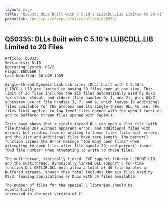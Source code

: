 ```yaml
---
layout: page
title: "Q50335: DLLs Built with C 5.10's LLIBCDLL.LIB Limited to 20 Files"
permalink: /pubs/pc/reference/microsoft/kb/Q50335/
---
```


## Q50335: DLLs Built with C 5.10's LLIBCDLL.LIB Limited to 20 Files

	Article: Q50335
	Version(s): 5.10
	Operating System: OS/2
	Flags: ENDUSER |
	Last Modified: 30-NOV-1989
	
	Single-thread Dynamic Link Libraries (DLL) built with C 5.10's
	LLIBCDLL.LIB are limited to having 20 files open at one time. This
	limit of 20 files includes the six files automatically used by OS/2
	for stdin, stdout, and stderr (file handles 0, 1, and 2), plus OS/2
	subsystem use of file handles 3, 7, and 8, which leaves 13 additional
	files available for the process and its single-thread DLL to use. The
	files limit applies to low-level files opened with the open() function
	and to buffered stream files opened with fopen().
	
	Tests have shown that a single-thread DLL can open a 21st file (with
	file handle 20) without apparent error, and additional files with
	errors, but reading from or writing to these files fails with errors,
	and the 21st and additional files have zero length. The perror()
	function issues the error message "Too many open files" when
	attempting to open files after file handle 20, and perror() issues
	"Bad file number" when attempting to write to these files.
	
	The multithread, statically linked .EXE support library LLIBCMT.LIB,
	and the multithread, dynamically linked DLL support C run-time
	function DLL CRTLIB.DLL both allow a total of 40 file handles or
	buffered streams, though this total includes the six files used by
	OS/2, leaving applications or DLLs with 34 files available.
	
	The number of files for the special C libraries should be substantially
	increased in the next version of C.

